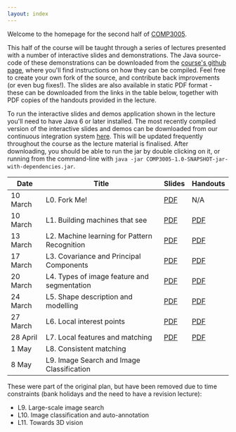 ```yaml
---
layout: index
---
```


Welcome to the homepage for the second half of [COMP3005](https://secure.ecs.soton.ac.uk/module/COMP3005).

This half of the course will be taught through a series of lectures presented with a number of interactive slides and demonstrations. The Java source-code of these demonstrations can be downloaded from the [course's github page](http://github.com/jonhare/COMP3005), where you'll find instructions on how they can be compiled. Feel free to create your own fork of the source, and contribute back improvements (or even bug fixes!). The slides are also available in static PDF format - these can be downloaded from the links in the table below, together with PDF copies of the handouts provided in the lecture.

To run the interactive slides and demos application shown in the lecture you'll need to have Java 6 or later installed. The most recently compiled version of the interactive slides and demos can be downloaded from our continuous integration system [here](http://jenkins.ecs.soton.ac.uk/job/COMP3005/lastSuccessfulBuild/artifact/app/target/COMP3005-1.0-SNAPSHOT-jar-with-dependencies.jar). This will be updated frequently throughout the course as the lecture material is finalised. After downloading, you should be able to run the jar by double clicking on it, or running from the command-line with `java -jar COMP3005-1.0-SNAPSHOT-jar-with-dependencies.jar`. 

Date     | Title        | Slides                             | Handouts
---------| ------------ | ---------------------------------- | ---------
10 March | L0. Fork Me! | [PDF](./lectures/pdf/L0-forkme.pdf) | N/A     
10 March | L1. Building machines that see | [PDF](./lectures/pdf/L1-machines-that-see.pdf) | [PDF](./handouts/pdf/L1-machines-that-see.pdf)
13 March | L2. Machine learning for Pattern Recognition | [PDF](./lectures/pdf/L2-machine-learning.pdf) | [PDF](./handouts/pdf/L2-machine-learning.pdf)
17 March | L3. Covariance and Principal Components | [PDF](./lectures/pdf/L3-covariance.pdf) | [PDF](./handouts/pdf/L3-covariance.pdf)
20 March | L4. Types of image feature and segmentation | [PDF](./lectures/pdf/L4-imagefeatures.pdf) | [PDF](./handouts/pdf/L4-imagefeatures.pdf)
24 March | L5. Shape description and modelling | [PDF](./lectures/pdf/L5-shapedescription.pdf) | [PDF](./handouts/pdf/L5-shapedescription.pdf)
27 March | L6. Local interest points | [PDF](./lectures/pdf/L6-interestpoints.pdf) | [PDF](./handouts/pdf/L6-interestpoints.pdf)
28 April | L7. Local features and matching | [PDF](./lectures/pdf/L7-matching.pdf) | [PDF](./handouts/pdf/L7-matching.pdf)
1 May    | L8. Consistent matching | | 
8 May    | L9. Image Search and Image Classification | |

These were part of the original plan, but have been removed due to time constraints (bank holidays and the need to have a revision lecture):

* L9. Large-scale image search
* L10. Image classification and auto-annotation
* L11. Towards 3D vision
